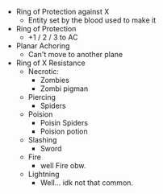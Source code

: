 - Ring of Protection against X
	- Entity set by the blood used to make it
- Ring of Protection
	- +1 / 2 / 3 to AC
- Planar Achoring
	- Can't move to another plane
- Ring of X Resistance
	- Necrotic:
		- Zombies
		- Zombi pigman
	- Piercing
		- Spiders
	- Poision
		- Poisin Spiders
		- Poision potion
	- Slashing
		- Sword
	- Fire
		- well Fire obw.
	- Lightning
		- Well... idk not that common.